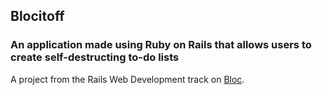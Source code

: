 ## Blocitoff
### An application made using Ruby on Rails that allows users to create self-destructing to-do lists

A project from the Rails Web Development track on [Bloc](http://bloc.io).
